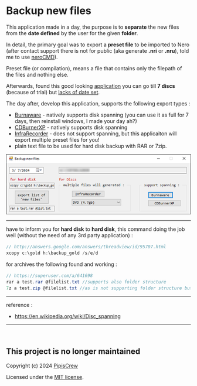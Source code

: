 # Backup new files

This application made in a day, the purpose is to **separate** the new files from the **date defined** by the user for the given **folder**.  

In detail, the primary goal was to export a **preset file** to be imported to Nero (after contact support there is not for public (aka generate **.nri** or **.nru**), told me to use [neroCMD](https://comp.publish.cdrom.software.narkive.com/57j2MXcU/nerocmd-and-multiple-files)).  

Preset file (or compilation), means a file that contains only the filepath of the files and nothing else.  

Afterwards, found this good looking [application](https://hcidesign.com/dvdspan/) you can go till **7 discs** (because of trial) but <ins>lacks of date set</ins>.  

The day after, develop this application, supports the following export types :  
* [Burnaware](https://www.burnaware.com/) - natively supports disk spanning (you can use it as full for 7 days, then reinstall windows, I made your day ah?)
* [CDBurnerXP](https://cdburnerxp.se/) - natively supports disk spanning
* [InfraRecorder](http://infrarecorder.org/) - does not support spanning, but this applicaiton will export multiple preset files for you!
* plain text file to be used for hard disk backup with RAR or 7zip.  
  

![img](shot.png)  

---

have to inform you for **hard disk** to **hard disk**, this command doing the job well (without the need of any 3rd party application) :

```csharp
// http://answers.google.com/answers/threadview/id/95707.html
xcopy c:\gold h:\backup_gold /s/e/d
```

for archives the following found and working :  
```csharp
// https://superuser.com/a/641698
rar a test.rar @filelist.txt //supports also folder structure
7z a test.zip @filelist.txt //as is not supporting folder structure but for sure playing with the switches will
```

---

reference :  
* https://en.wikipedia.org/wiki/Disc_spanning

---
&nbsp;
## This project is no longer maintained
Copyright (c) 2024 [PipisCrew](http://pipiscrew.com)

Licensed under the [MIT license](http://www.opensource.org/licenses/mit-license.php).